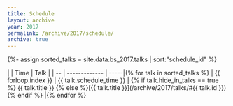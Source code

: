 ```yaml
---
title: Schedule
layout: archive
year: 2017
permalink: /archive/2017/schedule/
archive: true
---
```


{%- assign sorted_talks = site.data.bs_2017.talks | sort:"schedule_id" %}

|    | Time          | Talk |
| -- | ------------- | -----|{% for talk in sorted_talks %}
| {{ forloop.index }}  | {{ talk.schedule_time }} | {% if talk.hide_in_talks == true %} {{ talk.title }} {% else %}[{{ talk.title }}](/archive/2017/talks/#{{ talk.id }}){% endif %} |{% endfor %}
